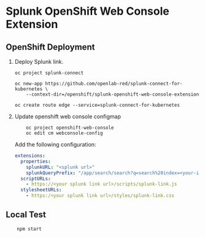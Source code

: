 # Splunk OpenShift Web Console Extension


## OpenShift Deployment

1. Deploy Splunk link.

    ```
    oc project splunk-connect

    oc new-app https://github.com/openlab-red/splunk-connect-for-kubernetes \
        --context-dir=/openshift/splunk-openshift-web-console-extension

    oc create route edge --service=splunk-connect-for-kubernetes
    ```

2. Update openshift web console configmap

    ```
        oc project openshift-web-console
        oc edit cm webconsole-config
    ```

    Add the following configuration:

    ```yml
    extensions:
      properties:
        splunkURL: "<splunk url>"
        splunkQueryPrefix: "/app/search/search?q=search%20index=<your-index>&display.page.search.mode=verbose&dispatch.sample_ratio=1&earliest=rt-1h&latest=rt"
      scriptURLs:
        - https://<your splunk link url>/scripts/splunk-link.js
      stylesheetURLs:
        - https:/<your splunk link url>/styles/splunk-link.css
    ```


## Local Test

```
    npm start
```
